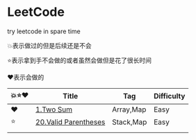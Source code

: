 # LeetCode
try leetcode in spare time

:boom:表示做过的但是后续还是不会

:star:表示拿到手不会做的或者虽然会做但是花了很长时间

:heart:表示会做的

| :boom::star::heart: | Title     |  Tag    |  Difficulty  |
| ------------------- | ---- | ---- | ---- |
| :heart: | [1.Two Sum](file/Two_sum.md) | Array,Map | Easy |
| :star: | [20.Valid Parentheses](file/Valid_Parentheses.md) | Stack,Map | Easy |
|                     |      |      |      |

